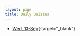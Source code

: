 ```yaml
---
layout: page
title: Daily Quizzes
---
```


* [Wed, 13-Sep](https://goo.gl/forms/6NwnUX5enjtZs4fQ2){:target="_blank"}

<!--
* [Fri, 15-Sep](https://goo.gl/forms/jA7Bg0MoSCROztx03){:target="_blank"}
-->

